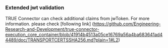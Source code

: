 ### Extended jwt validation <a href="#extendedjwt" id="extendedjwt"></a>

TRUE Connector can check additional claims from jwToken. For more information. please check \[following link] (https://github.com/Engineering-Research-and-Development/true-connector-execution_core_container/blob/41914b4513a05ce16769a56a4ba683641ad44489/doc/TRANSPORTCERTSSHA256.md?plain=1#L2)
